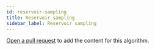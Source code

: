 ```yaml
---
id: reservoir-sampling
title: Reservoir sampling
sidebar_label: Reservoir sampling
---
```


[Open a pull request](https://github.com/AllAlgorithms/algorithms/tree/master/docs/reservoir-sampling.md) to add the content for this algorithm.